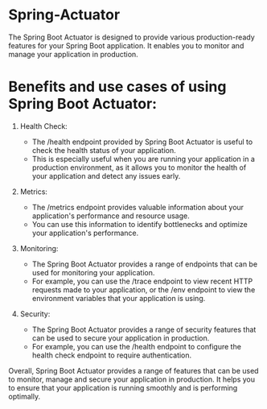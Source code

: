 # Spring-Actuator
The Spring Boot Actuator is designed to provide various production-ready features for your Spring Boot application. It enables you to monitor and manage your application in production.

# Benefits and use cases of using Spring Boot Actuator:

  1. Health Check:
      - The /health endpoint provided by Spring Boot Actuator is useful to check the health status of your application. 
      - This is especially useful when you are running your application in a production environment, as it allows you to monitor the health of your application and     detect any issues early.

  2. Metrics: 
      - The /metrics endpoint provides valuable information about your application's performance and resource usage. 
      - You can use this information to identify bottlenecks and optimize your application's performance.

  3. Monitoring:
      - The Spring Boot Actuator provides a range of endpoints that can be used for monitoring your application. 
      - For example, you can use the /trace endpoint to view recent HTTP requests made to your application, or the /env endpoint to view the environment variables that your application is using.

  4. Security: 
      - The Spring Boot Actuator provides a range of security features that can be used to secure your application in production. 
      - For example, you can use the /health endpoint to configure the health check endpoint to require authentication.

Overall, Spring Boot Actuator provides a range of features that can be used to monitor, manage and secure your application in production. It helps you to ensure that your application is running smoothly and is performing optimally.

